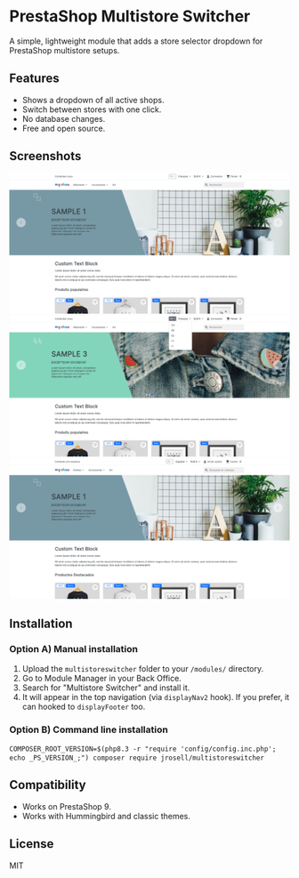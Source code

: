 # PrestaShop Multistore Switcher

A simple, lightweight module that adds a store selector dropdown for PrestaShop multistore setups.

## Features
- Shows a dropdown of all active shops.
- Switch between stores with one click.
- No database changes.
- Free and open source.

## Screenshots
![After installation](example1.png)
![Click to open](example2.png)
![Changed to a another store](example3.png)

## Installation

### Option A) Manual installation
1. Upload the `multistoreswitcher` folder to your `/modules/` directory.
2. Go to Module Manager in your Back Office.
3. Search for "Multistore Switcher" and install it.
4. It will appear in the top navigation (via `displayNav2` hook). If you prefer, it can hooked to `displayFooter` too.

### Option B) Command line installation

```
COMPOSER_ROOT_VERSION=$(php8.3 -r "require 'config/config.inc.php'; echo _PS_VERSION_;") composer require jrosell/multistoreswitcher
```

## Compatibility
- Works on PrestaShop 9.
- Works with Hummingbird and classic themes.

## License
MIT
